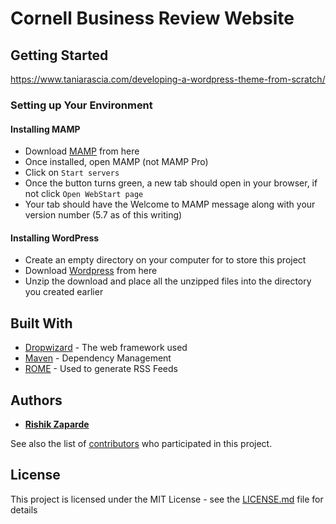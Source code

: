 # Cornell Business Review Website

## Getting Started

https://www.taniarascia.com/developing-a-wordpress-theme-from-scratch/

### Setting up Your Environment

#### Installing MAMP
* Download [MAMP](https://www.mamp.info/en/downloads/) from here
* Once installed, open MAMP (not MAMP Pro)
* Click on ```Start servers```
* Once the button turns green, a new tab should open in your browser, if not click ```Open WebStart page```
* Your tab should have the Welcome to MAMP message along with your version number (5.7 as of this writing)

#### Installing WordPress
* Create an empty directory on your computer for to store this project
* Download [Wordpress](https://wordpress.org/download/) from here
* Unzip the download and place all the unzipped files into the directory you created earlier

## Built With

* [Dropwizard](http://www.dropwizard.io/1.0.2/docs/) - The web framework used
* [Maven](https://maven.apache.org/) - Dependency Management
* [ROME](https://rometools.github.io/rome/) - Used to generate RSS Feeds

## Authors

* [**Rishik Zaparde**](https://github.com/rishikzap)

See also the list of [contributors](https://github.com/orgs/Cornell-Business-Review/people) who participated in this project.

## License

This project is licensed under the MIT License - see the [LICENSE.md](LICENSE) file for details


